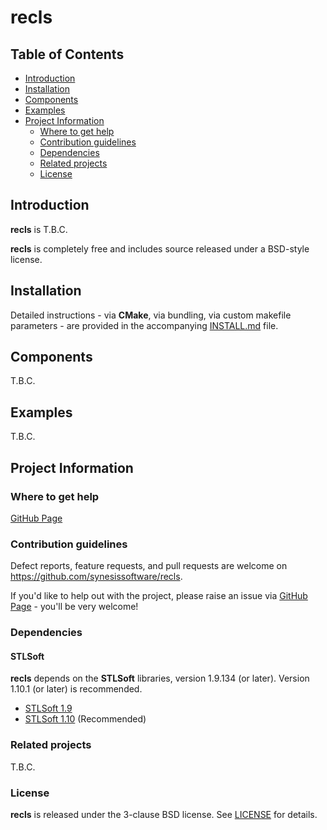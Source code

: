 # recls <!-- omit in toc -->

## Table of Contents <!-- omit in toc -->

- [Introduction](#introduction)
- [Installation](#installation)
- [Components](#components)
- [Examples](#examples)
- [Project Information](#project-information)
  - [Where to get help](#where-to-get-help)
  - [Contribution guidelines](#contribution-guidelines)
  - [Dependencies](#dependencies)
  - [Related projects](#related-projects)
  - [License](#license)

## Introduction

**recls** is T.B.C.

**recls** is completely free and includes source released under a BSD-style
license.

## Installation

Detailed instructions - via **CMake**, via bundling, via custom makefile
parameters - are provided in the accompanying [INSTALL.md](./INSTALL.md)
file.

## Components

T.B.C.


## Examples

T.B.C.


## Project Information

### Where to get help

[GitHub Page](https://github.com/synesissoftware/recls "GitHub Page")

### Contribution guidelines

Defect reports, feature requests, and pull requests are welcome on https://github.com/synesissoftware/recls.

If you'd like to help out with the project, please raise an issue via [GitHub Page](https://github.com/synesissoftware/recls/issues "GitHub Page") - you'll be very welcome!

### Dependencies

#### STLSoft <!-- omit in toc -->

**recls** depends on the **STLSoft** libraries, version 1.9.134 (or later). Version 1.10.1 (or later) is recommended.

* [STLSoft 1.9](http://github.com/synesissoftware/STLSoft-1.9/)
* [STLSoft 1.10](http://github.com/synesissoftware/STLSoft-1.10/) (Recommended)

### Related projects

T.B.C.

### License

**recls** is released under the 3-clause BSD license. See [LICENSE](./LICENSE) for details.


<!-- ########################### end of file ########################### -->

